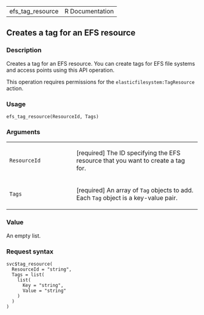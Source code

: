 <table style="width: 100%;">
<tbody>
<tr class="odd">
<td>efs_tag_resource</td>
<td style="text-align: right;">R Documentation</td>
</tr>
</tbody>
</table>

## Creates a tag for an EFS resource

### Description

Creates a tag for an EFS resource. You can create tags for EFS file
systems and access points using this API operation.

This operation requires permissions for the
`elasticfilesystem:TagResource` action.

### Usage

    efs_tag_resource(ResourceId, Tags)

### Arguments

<table>
<colgroup>
<col style="width: 35%" />
<col style="width: 65%" />
</colgroup>
<tbody>
<tr class="odd">
<td><code id="efs_tag_resource_:_ResourceId">ResourceId</code></td>
<td><p>[required] The ID specifying the EFS resource that you want to
create a tag for.</p></td>
</tr>
<tr class="even">
<td><code id="efs_tag_resource_:_Tags">Tags</code></td>
<td><p>[required] An array of <code>Tag</code> objects to add. Each
<code>Tag</code> object is a key-value pair.</p></td>
</tr>
</tbody>
</table>

### Value

An empty list.

### Request syntax

    svc$tag_resource(
      ResourceId = "string",
      Tags = list(
        list(
          Key = "string",
          Value = "string"
        )
      )
    )
